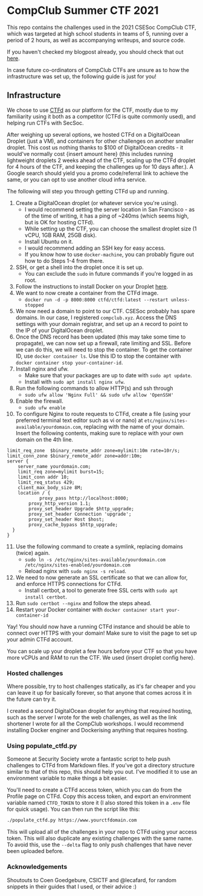 # CompClub Summer CTF 2021

This repo contains the challenges used in the 2021 CSESoc CompClub CTF, which was targeted at high school students in teams of 5, running over a period of 2 hours, as well as accompanying writeups, and source code.

If you haven't checked my blogpost already, you should check that out [here](https://www.abiram.me/compclub-2021).

In case future co-ordinators of CompClub CTFs are unsure as to how the infrastructure was set up, the following guide is just for you!

## Infrastructure

We chose to use [CTFd](https://github.com/ctfd/ctfd) as our platform for the CTF, mostly due to my familiarity using it both as a competitor (CTFd is quite commonly used), and helping run CTFs with SecSoc.

After weighing up several options, we hosted CTFd on a DigitalOcean Droplet (just a VM), and containers for other challenges on another smaller droplet. This cost us nothing thanks to $100 of DigitalOcean credits - it would've normally cost {insert amount here} (this includes running lightweight droplets 2 weeks ahead of the CTF, scaling up the CTFd droplet for 4 hours of the CTF, and keeping the challenges up for 10 days after.). A Google search should yield you a promo code/referral link to achieve the same, or you can opt to use another cloud infra service.

The following will step you through getting CTFd up and running.

1. Create a DigitalOcean droplet (or whatever service you're using).
    - I would recommend setting the server location in San Francisco - as of the time of writing, it has a ping of ~240ms (which seems high, but is OK for hosting CTFd).
    - While setting up the CTF, you can choose the smallest droplet size (1 vCPU, 1GB RAM, 25GB disk).
    - Install Ubuntu on it.
    - I would recommend adding an SSH key for easy access.
    - If you know how to use `docker-machine`, you can probably figure out how to do Steps 1-4 from there.
2. SSH, or get a shell into the droplet once it is set up.
    - You can exclude the `sudo` in future commands if you're logged in as root.
3. Follow the instructions to install Docker on your Droplet [here](https://docs.docker.com/engine/install/).
4. We want to now create a container from the CTFd image.
    - `docker run -d -p 8000:8000 ctfd/ctfd:latest --restart unless-stopped`
5. We now need a domain to point to our CTF. CSESoc probably has spare domains. In our case, I registered `compclub.xyz`. Access the DNS settings with your domain registrar, and set up an `A` record to point to the IP of your DigitalOcean droplet. 
6. Once the DNS record has been updated (this may take some time to propagate), we can now set up a firewall, rate limiting and SSL. Before we can do this, we will need to stop the container. To get the container ID, use `docker container ls`. Use this ID to stop the container with `docker container stop your-container-id`.
7. Install nginx and ufw.
    - Make sure that your packages are up to date with `sudo apt update`.
    - Install with `sudo apt install nginx ufw`.
8. Run the following commands to allow HTTP(s) and ssh through
    - `sudo ufw allow 'Nginx Full' && sudo ufw allow 'OpenSSH'`
9. Enable the firewall.
    - `sudo ufw enable`
10. To configure Nginx to route requests to CTFd, create a file (using your preferred terminal text editor such as vi or nano) at `etc/nginx/sites-available/yourdomain.com`, replacing with the name of your domain. Insert the following contents, making sure to replace with your own domain on the 4th line.
```
limit_req_zone  $binary_remote_addr zone=mylimit:10m rate=10r/s;
limit_conn_zone $binary_remote_addr zone=addr:10m;
server {
	server_name yourdomain.com;
	limit_req zone=mylimit burst=15;
	limit_conn addr 10;
	limit_req_status 429;
	client_max_body_size 8M;
	location / {
    		proxy_pass http://localhost:8000;
        proxy_http_version 1.1;
        proxy_set_header Upgrade $http_upgrade;
        proxy_set_header Connection 'upgrade';
        proxy_set_header Host $host;
        proxy_cache_bypass $http_upgrade;
  }
}
```
11. Use the following command to create a symlink, replacing domains (twice) again.
    - `sudo ln -s /etc/nginx/sites-available/yourdomain.com /etc/nginx/sites-enabled/yourdomain.com`
    - Reload nginx with `sudo nginx -s reload`.
12. We need to now generate an SSL certificate so that we can allow for, and enforce HTTPS connections for CTFd.
    - Install certbot, a tool to generate free SSL certs with `sudo apt install certbot`.
13. Run `sudo certbot --nginx` and follow the steps ahead.
14. Restart your Docker container with `docker container start your-container-id`

Yay! You should now have a running CTFd instance and should be able to connect over HTTPS with your domain! Make sure to visit the page to set up your admin CTFd account.

You can scale up your droplet a few hours before your CTF so that you have more vCPUs and RAM to run the CTF. We used {insert droplet config here}.

### Hosted challenges

Where possible, try to host challenges statically, as it's far cheaper and you can leave it up for basically forever, so that anyone that comes across it in the future can try it.

I created a second DigitalOcean droplet for anything that required hosting, such as the server I wrote for the web challenges, as well as the link shortener I wrote for all the CompClub workshops. I would recommend installing Docker enginer and Dockerising anything that requires hosting.

### Using populate_ctfd.py
Someone at Security Society wrote a fantastic script to help push challenges to CTFd from Markdown files. If you've got a directory structure similar to that of this repo, this should help you out. I've modified it to use an environment variable to make things a bit easier.

You'll need to create a CTFd access token, which you can do from the Profile page on CTFd. Copy this access token, and export an environment variable named `CTFD_TOKEN` to store it (I also stored this token in a `.env` file for quick usage). You can then run the script like this:

```bash
./populate_ctfd.py https://www.yourctfdomain.com
```

This will upload all of the challenges in your repo to CTFd using your access token. This will also duplicate any existing challenges with the same name. To avoid this, use the `--delta` flag to only push challenges that have never been uploaded before.

### Acknowledgements
Shoutouts to Coen Goedgebure, CSICTF and @lecafard, for random snippets in their guides that I used, or their advice :)
